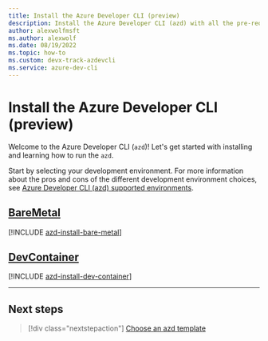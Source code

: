 ```yaml
---
title: Install the Azure Developer CLI (preview)
description: Install the Azure Developer CLI (azd) with all the pre-requisites for your local environment.
author: alexwolfmsft
ms.author: alexwolf
ms.date: 08/19/2022
ms.topic: how-to
ms.custom: devx-track-azdevcli
ms.service: azure-dev-cli
---
```


# Install the Azure Developer CLI (preview)

Welcome to the Azure Developer CLI (`azd`)! Let's get started with installing and learning how to run the `azd`.

Start by selecting your development environment. For more information about the pros and cons of the different development environment choices, see [Azure Developer CLI (azd) supported environments](overview.md#supported-development-environments).


## [BareMetal](#tab/baremetal)

[!INCLUDE [azd-install-bare-metal](includes/azd-install-bare-metal.md)]

## [DevContainer](#tab/devcontainer)

[!INCLUDE [azd-install-dev-container](includes/azd-install-dev-container.md)]

---

## Next steps

> [!div class="nextstepaction"]
> [Choose an azd template](./azd-templates.md)